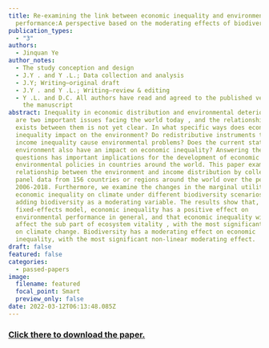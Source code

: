 ```yaml
---
title: Re-examining the link between economic inequality and environmental
  performance:A perspective based on the moderating effects of biodiversity
publication_types:
  - "3"
authors:
  - Jinquan Ye
author_notes:
  - The study conception and design
  - J.Y . and Y .L.; Data collection and analysis
  - J.Y; Writing—original draft
  - J.Y . and Y .L.; Writing—review & editing
  - Y .L. and D.C. All authors have read and agreed to the published version of
    the manuscript
abstract: Inequality in economic distribution and environmental deterioration
  are two important issues facing the world today , and the relationship that
  exists between them is not yet clear. In what specific ways does economic
  inequality impact on the environment? Do redistributive instruments to combat
  income inequality cause environmental problems? Does the current state of the
  environment also have an impact on economic inequality? Answering these
  questions has important implications for the development of economic and
  environmental policies in countries around the world. This paper examines the
  relationship between the environment and income distribution by collecting
  panel data from 156 countries or regions around the world over the period
  2006-2018. Furthermore, we examine the changes in the marginal utility of
  economic inequality on climate under different biodiversity scenarios by
  adding biodiversity as a moderating variable. The results show that, in the
  fixed-effects model, economic inequality has a positive effect on
  environmental performance in general, and that economic inequality will mainly
  affect the sub part of ecosystem vitality , with the most significant effect
  on climate change. Biodiversity has a moderating effect on economic
  inequality, with the most significant non-linear moderating effect.
draft: false
featured: false
categories:
  - passed-papers
image:
  filename: featured
  focal_point: Smart
  preview_only: false
date: 2022-03-12T06:13:48.085Z
---
```

### [Click there to download the paper.](https://jinquanyescholar.netlify.app/uploads/Sustain__Copy_.pdf)